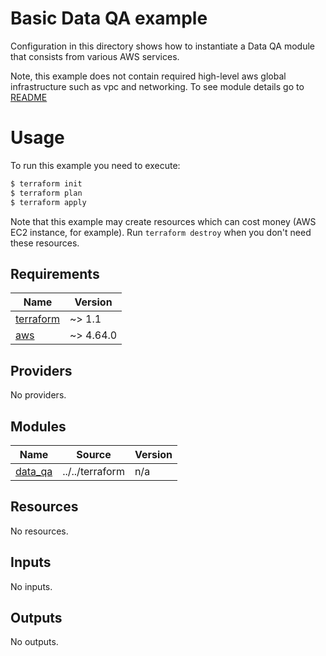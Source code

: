Basic Data QA example
========================

Configuration in this directory shows how to instantiate a Data QA module that consists from various AWS services.

Note, this example does not contain required high-level aws global infrastructure such as vpc and networking. To see module details go to [README](../../terraform/README.md) 

Usage
=====

To run this example you need to execute:

```bash
$ terraform init
$ terraform plan
$ terraform apply
```

Note that this example may create resources which can cost money (AWS EC2 instance, for example). Run `terraform destroy` when you don't need these resources.
<!-- BEGIN_TF_DOCS -->
## Requirements

| Name | Version |
|------|---------|
| <a name="requirement_terraform"></a> [terraform](#requirement\_terraform) | ~> 1.1 |
| <a name="requirement_aws"></a> [aws](#requirement\_aws) | ~> 4.64.0 |

## Providers

No providers.

## Modules

| Name | Source | Version |
|------|--------|---------|
| <a name="module_data_qa"></a> [data\_qa](#module\_data\_qa) | ../../terraform | n/a |

## Resources

No resources.

## Inputs

No inputs.

## Outputs

No outputs.
<!-- END_TF_DOCS -->
